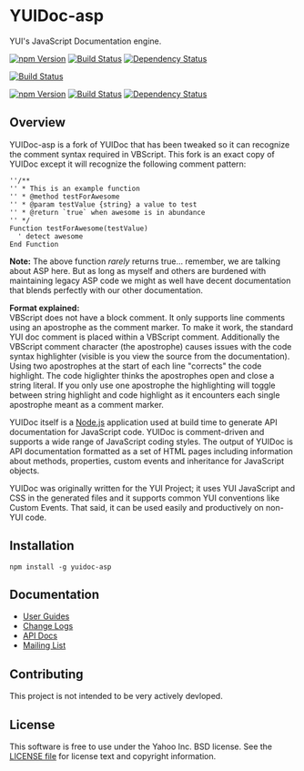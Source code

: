 YUIDoc-asp
======

YUI's JavaScript Documentation engine.

[![npm Version](https://img.shields.io/npm/v/yuidocjs.svg?style=flat-square)](https://www.npmjs.org/package/yuidocjs)
[![Build Status](http://img.shields.io/travis/yui/yuidoc.svg?style=flat-square)](https://travis-ci.org/yui/yuidoc)
[![Dependency Status](https://img.shields.io/david/yui/yuidoc.svg?style=flat-square)](https://david-dm.org/yui/yuidoc)

[![Build Status](https://travis-ci.org/mborman/yuidoc-asp.png)](https://travis-ci.org/mborman/yuidoc-asp)

[![npm Version](https://img.shields.io/npm/v/yuidoc-asp.svg?style=flat-square)](https://www.npmjs.org/package/yuidoc-asp)
[![Build Status](http://img.shields.io/travis/mbormani/yuidoc-asp.svg?style=flat-square)](https://travis-ci.org/yui/yuidoc-asp)
[![Dependency Status](https://img.shields.io/david/mborman/yuidoc-asp.svg?style=flat-square)](https://david-dm.org/yui/yuidoc-asp)

Overview
--------

YUIDoc-asp is a fork of YUIDoc that has been tweaked so it can recognize the comment syntax 
required in VBScript. This fork is an exact copy of YUIDoc except it will recognize the
following comment pattern:

    ''/**
    '' * This is an example function
    '' * @method testForAwesome
    '' * @param testValue {string} a value to test
    '' * @return `true` when awesome is in abundance
    '' */
    Function testForAwesome(testValue)
      ' detect awesome
    End Function

**Note:** The above function _rarely_ returns true... remember, we are talking about ASP here.
But as long as myself and others are burdened with maintaining legacy ASP code we might as well
have decent documentation that blends perfectly with our other documentation.

**Format explained:**  
VBScript does not have a block comment. It only supports line comments using an apostrophe 
as the comment marker. To make it work, the standard YUI doc comment is placed within a VBScript
comment. Additionally the VBScript comment character (the apostrophe) causes issues with
the code syntax highlighter (visible is you view the source from the documentation). Using
two apostrophes at the start of each line "corrects" the code highlight. The code higlighter
thinks the apostrophes open and close a string literal. If you only use one apostrophe the
highlighting will toggle between string highlight and code highlight as it encounters each
single apostrophe meant as a comment marker.

YUIDoc itself is a [Node.js](http://nodejs.org/) application used at build time to
generate API documentation for JavaScript code. YUIDoc is comment-driven and supports a wide
range of JavaScript coding styles. The output of YUIDoc is API documentation formatted as a
set of HTML pages including information about methods, properties, custom events and
inheritance for JavaScript objects.

YUIDoc was originally written for the YUI Project; it uses YUI JavaScript and CSS in the
generated files and it supports common YUI conventions like Custom Events. That said,
it can be used easily and productively on non-YUI code.

Installation
------------

    npm install -g yuidoc-asp

Documentation
-------------

* [User Guides](http://yui.github.io/yuidoc/)
* [Change Logs](https://github.com/yui/yuidoc/releases)
* [API Docs](http://yui.github.io/yuidoc/api/)
* [Mailing List](https://groups.google.com/forum/#!forum/yuidoc)

Contributing
------------

This project is not intended to be very actively devloped. 

License
-------

This software is free to use under the Yahoo Inc. BSD license. See the [LICENSE file](LICENSE) for license text and copyright information.
